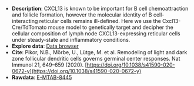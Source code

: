 * **Description**:
 CXCL13 is known to be important for B cell chemoattraction and follicle formation, however the molecular identity of B cell-interacting reticular cells remains ill-defined. Here we use the Cxcl13-Cre/TdTomato mouse model to genetically target and decipher the cellular composition of lymph node CXCL13-expressing reticular cells under steady-state and inflammatory conditions.
* **Explore data**: [Data browser](http://213.167.225.152:3838/LN_GCreaction_DataBrowser/) 
* **Cite**: Pikor, N.B., Mörbe, U., Lütge, M. et al. Remodeling of light and dark zone follicular dendritic cells governs germinal center responses. Nat Immunol 21, 649–659 (2020). [https://doi.org/10.1038/s41590-020-0672-y](https://doi.org/10.1038/s41590-020-0672-y)
* **Rawdata**: [E-MTAB-8445](https://www.ebi.ac.uk/arrayexpress/experiments/E-MTAB-8445/)